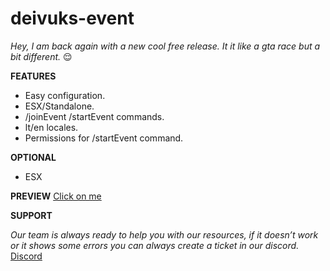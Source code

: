 # deivuks-event
*Hey, I am back again with a new cool free release. It it like a gta race but a bit different.* 😌

**FEATURES**

- Easy configuration.
- ESX/Standalone.
- /joinEvent /startEvent commands.
- lt/en locales.
- Permissions for /startEvent command.

**OPTIONAL**
- ESX

**PREVIEW**
[Click on me]()

**SUPPORT**

*Our team is always ready to help you with our resources, if it doesn’t work or it shows some errors you can always create a ticket in our discord.*
[Discord](discord.com/invite/pRVBG94Wtw)

